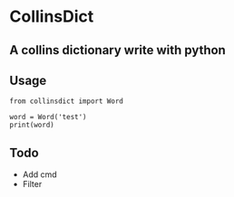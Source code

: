 # CollinsDict
## A collins dictionary write with python

## Usage
```
from collinsdict import Word

word = Word('test')
print(word)
```
## Todo
* Add cmd
* Filter
